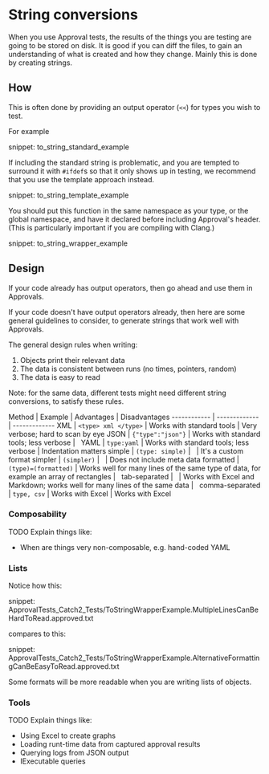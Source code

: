 # String conversions

When you use Approval tests, the results of the things you are testing are going to be stored on disk. It is good if you can diff the files, to gain an understanding of what is created and how they change. Mainly this is done by creating strings.

## How

This is often done by providing an output operator (`<<`) for types you wish to test.

For example

snippet: to_string_standard_example

If including the standard string is problematic, and you are tempted to surround it with `#ifdef`s so that it only shows up in testing, we recommend that you use the template approach instead.

snippet: to_string_template_example

You should put this function in the same namespace as your type, or the global namespace, and have it declared before including Approval's header. (This is particularly important if you are compiling with Clang.)

snippet: to_string_wrapper_example

## Design

If your code already has output operators, then go ahead and use them in Approvals.

If your code doesn't have output operators already, then here are some general guidelines to consider, to generate strings that work well with Approvals.

The general design rules when writing:

1. Objects print their relevant data
2. The data is consistent between runs (no times, pointers, random)
3. The data is easy to read

Note: for the same data, different tests might need different string conversions, to satisfy these rules.

Method | Example | Advantages | Disadvantages
------------ | ------------- | -------------
XML | `<type> xml </type>` | Works with standard tools | Very verbose; hard to scan by eye
JSON | `{"type":"json"}`  | Works with standard tools; less verbose | &nbsp;
YAML | `type:yaml` | Works with standard tools; less verbose | Indentation matters
simple | `(type: simple)` |   &nbsp;  | It's a custom format
simpler | `(simpler)` | &nbsp; | Does not include meta data
formatted | `(type)=(formatted)` | Works well for many lines of the same type of data, for example an array of rectangles | &nbsp;
tab-separated | &nbsp; | Works with Excel and Markdown; works well for many lines of the same data | &nbsp;
comma-separated | `type, csv` | Works with Excel | Works with Excel

### Composability

TODO Explain things like:

* When are things very non-composable, e.g. hand-coded YAML

### Lists

Notice how this:

snippet: ApprovalTests_Catch2_Tests/ToStringWrapperExample.MultipleLinesCanBeHardToRead.approved.txt

compares to this:

snippet: ApprovalTests_Catch2_Tests/ToStringWrapperExample.AlternativeFormattingCanBeEasyToRead.approved.txt

Some formats will be more readable when you are writing lists of objects.

### Tools

TODO Explain things like:

* Using Excel to create graphs
* Loading runt-time data from captured approval results
* Querying logs from JSON output
* IExecutable queries